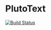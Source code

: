 # PlutoText

[![Build Status](https://github.com/math4mad/PlutoText.jl/actions/workflows/CI.yml/badge.svg?branch=main)](https://github.com/math4mad/PlutoText.jl/actions/workflows/CI.yml?query=branch%3Amain)
